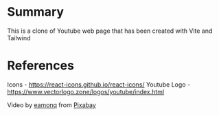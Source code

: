# Summary

This is a clone of Youtube web page that has been created with Vite and Tailwind

# References

Icons - https://react-icons.github.io/react-icons/
Youtube Logo - https://www.vectorlogo.zone/logos/youtube/index.html



Video by <a href="https://pixabay.com/users/eamonq-8645448/?utm_source=link-attribution&utm_medium=referral&utm_campaign=video&utm_content=199294">eamonq</a> from <a href="https://pixabay.com//?utm_source=link-attribution&utm_medium=referral&utm_campaign=video&utm_content=199294">Pixabay</a>